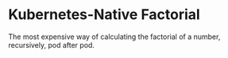 Kubernetes-Native Factorial
===========================
The most expensive way of calculating the factorial of a number, recursively, pod after pod.
